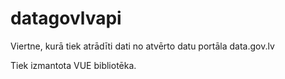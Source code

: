 # datagovlvapi
Viertne, kurā tiek atrādīti dati no atvērto datu portāla data.gov.lv

Tiek izmantota VUE bibliotēka.